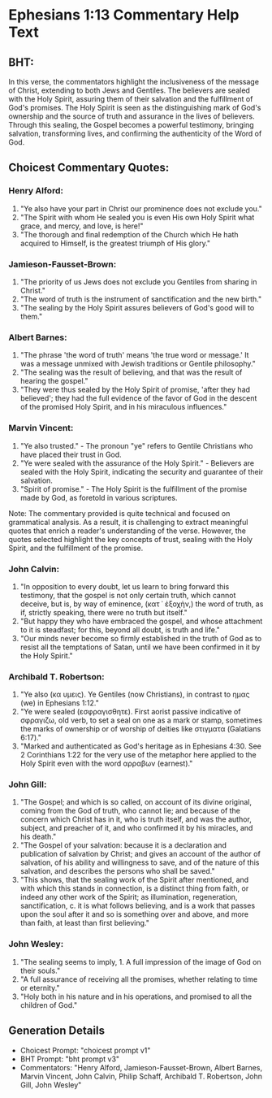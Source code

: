 # Ephesians 1:13 Commentary Help Text

## BHT:
In this verse, the commentators highlight the inclusiveness of the message of Christ, extending to both Jews and Gentiles. The believers are sealed with the Holy Spirit, assuring them of their salvation and the fulfillment of God's promises. The Holy Spirit is seen as the distinguishing mark of God's ownership and the source of truth and assurance in the lives of believers. Through this sealing, the Gospel becomes a powerful testimony, bringing salvation, transforming lives, and confirming the authenticity of the Word of God.

## Choicest Commentary Quotes:
### Henry Alford:
1. "Ye also have your part in Christ our prominence does not exclude you."
2. "The Spirit with whom He sealed you is even His own Holy Spirit what grace, and mercy, and love, is here!"
3. "The thorough and final redemption of the Church which He hath acquired to Himself, is the greatest triumph of His glory."

### Jamieson-Fausset-Brown:
1. "The priority of us Jews does not exclude you Gentiles from sharing in Christ."
2. "The word of truth is the instrument of sanctification and the new birth."
3. "The sealing by the Holy Spirit assures believers of God's good will to them."

### Albert Barnes:
1. "The phrase 'the word of truth' means 'the true word or message.' It was a message unmixed with Jewish traditions or Gentile philosophy."
2. "The sealing was the result of believing, and that was the result of hearing the gospel."
3. "They were thus sealed by the Holy Spirit of promise, 'after they had believed'; they had the full evidence of the favor of God in the descent of the promised Holy Spirit, and in his miraculous influences."

### Marvin Vincent:
1. "Ye also trusted." - The pronoun "ye" refers to Gentile Christians who have placed their trust in God.
2. "Ye were sealed with the assurance of the Holy Spirit." - Believers are sealed with the Holy Spirit, indicating the security and guarantee of their salvation.
3. "Spirit of promise." - The Holy Spirit is the fulfillment of the promise made by God, as foretold in various scriptures.

Note: The commentary provided is quite technical and focused on grammatical analysis. As a result, it is challenging to extract meaningful quotes that enrich a reader's understanding of the verse. However, the quotes selected highlight the key concepts of trust, sealing with the Holy Spirit, and the fulfillment of the promise.

### John Calvin:
1. "In opposition to every doubt, let us learn to bring forward this testimony, that the gospel is not only certain truth, which cannot deceive, but is, by way of eminence, (κατ ᾿ ἐξοχὴν,) the word of truth, as if, strictly speaking, there were no truth but itself."
2. "But happy they who have embraced the gospel, and whose attachment to it is steadfast; for this, beyond all doubt, is truth and life."
3. "Our minds never become so firmly established in the truth of God as to resist all the temptations of Satan, until we have been confirmed in it by the Holy Spirit."

### Archibald T. Robertson:
1. "Ye also (κα υμεις). Ye Gentiles (now Christians), in contrast to ημας (we) in Ephesians 1:12."
2. "Ye were sealed (εσφραγισθητε). First aorist passive indicative of σφραγιζω, old verb, to set a seal on one as a mark or stamp, sometimes the marks of ownership or of worship of deities like στιγματα (Galatians 6:17)."
3. "Marked and authenticated as God's heritage as in Ephesians 4:30. See 2 Corinthians 1:22 for the very use of the metaphor here applied to the Holy Spirit even with the word αρραβων (earnest)."

### John Gill:
1. "The Gospel; and which is so called, on account of its divine original, coming from the God of truth, who cannot lie; and because of the concern which Christ has in it, who is truth itself, and was the author, subject, and preacher of it, and who confirmed it by his miracles, and his death."
2. "The Gospel of your salvation: because it is a declaration and publication of salvation by Christ; and gives an account of the author of salvation, of his ability and willingness to save, and of the nature of this salvation, and describes the persons who shall be saved."
3. "This shows, that the sealing work of the Spirit after mentioned, and with which this stands in connection, is a distinct thing from faith, or indeed any other work of the Spirit; as illumination, regeneration, sanctification, c. it is what follows believing, and is a work that passes upon the soul after it and so is something over and above, and more than faith, at least than first believing."

### John Wesley:
1. "The sealing seems to imply, 1. A full impression of the image of God on their souls." 
2. "A full assurance of receiving all the promises, whether relating to time or eternity."
3. "Holy both in his nature and in his operations, and promised to all the children of God."


## Generation Details
- Choicest Prompt: "choicest prompt v1"
- BHT Prompt: "bht prompt v3"
- Commentators: "Henry Alford, Jamieson-Fausset-Brown, Albert Barnes, Marvin Vincent, John Calvin, Philip Schaff, Archibald T. Robertson, John Gill, John Wesley"
